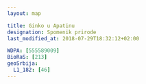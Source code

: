 ```yaml
---
layout: map

title: Ginko u Apatinu
designation: Spomenik prirode
last_modified_at: 2018-07-29T18:32:12+02:00

WDPA: [555589009]
BioRaS: [213]
geoSrbija:
  L1_182: [46]
---
```

